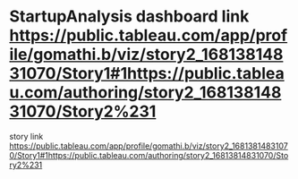 # StartupAnalysis dashboard link https://public.tableau.com/app/profile/gomathi.b/viz/story2_16813814831070/Story1#1https://public.tableau.com/authoring/story2_16813814831070/Story2%231
story link https://public.tableau.com/app/profile/gomathi.b/viz/story2_16813814831070/Story1#1https://public.tableau.com/authoring/story2_16813814831070/Story2%231
